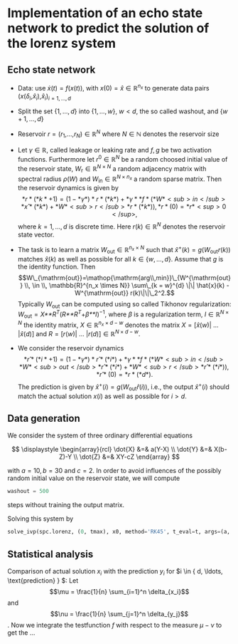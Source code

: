# Implementation of an echo state network to predict the solution of the lorenz system
## Echo state network
-   Data: use *ẋ*(*t*) = *f*(*x*(*t*)), with
    *x*(0) = *x̂* ∈ ℝ<sup>*n*<sub>*x*</sub></sup> to generate data pairs
    (*x*(*δ*<sub>*i*</sub>,*x̂*<sub>*i*</sub>),*x̂*<sub>*i*</sub>)<sub>*i* = 1, …, *d*</sub>

-   Split the set {1, …, *d*} into {1, …, *w*}, *w* \< *d*, the so
    called washout, and {*w* + 1, …, *d*}

-   Reservoir
    *r* = (*r*<sub>1</sub>,…,*r*<sub>*N*</sub>) ∈ ℝ<sup>*N*</sup> where
    *N* ∈ ℕ denotes the reservoir size

-   Let *γ* ∈ ℝ, called leakage or leaking rate and *f*, *g* be two
    activation functions. Furthermore let
    *r*<sup>0</sup> ∈ ℝ<sup>*N*</sup> be a random choosed initial value
    of the reservoir state, *W*<sub>r</sub> ∈ ℝ<sup>*N* × *N*</sup> a
    random adjacency matrix with spectral radius *ρ*(*W*) and
    *W*<sub>in</sub> ∈ ℝ<sup>*N* × *n*<sub>*x*</sub></sup> a random
    sparse matrix. Then the reservoir dynamics is given by
    $$*r*(*k*+1) = (1−*γ*)*r*(*k*) + *γ* *f*(*W*<sub>in</sub>*x̂*(*k*)+*W*<sub>r</sub>*r*(*k*)),  *r*(0) = *r*<sup>0</sup>,$$
    where *k* = 1, …, *d* is discrete time. Here
    *r*(*k*) ∈ ℝ<sup>*N*</sup> denotes the reservoir state vector.

-   The task is to learn a matrix
    *W*<sub>out</sub> ∈ ℝ<sup>*n*<sub>*x*</sub> × *N*</sup> such that
    *x̂*<sup>+</sup>(*k*) = *g*(*W*<sub>out</sub>*r*(*k*))
    matches *x̂*(*k*) as well as possible for all *k* ∈ {*w*, …, *d*}.
    Assume that *g* is the identity function. Then
    $$W\_{\mathrm{out}}=\mathop{\mathrm{arg\\,min}}\_{W^{\mathrm{out}} \\, \in \\, \mathbb{R}^{n_x \times N}} \sum\_{k = w}^{d} \|\| \hat{x}(k) -  W^{\mathrm{out}} r(k)\|\|\_2^2.$$
    Typically *W*<sub>out</sub> can be computed using so called Tikhonov
    regularization:
    *W*<sub>out</sub> = *X**R*<sup>*T*</sup>(*R**R*<sup>*T*</sup>+*β**I*)<sup>−1</sup>,
    where *β* is a regularization term, *I* ∈ ℝ<sup>*N* × *N*</sup> the
    identity matrix, *X* ∈ ℝ<sup>*n*<sub>*x*</sub> × *d* − *w*</sup>
    denotes the matrix
    *X* = \[*x̂*(*w*)\| … \|*x̂*(*d*)\]
    and
    *R* = \[*r*(*w*)\| … \|*r*(*d*)\] ∈ ℝ<sup>*N* × *d* − *w*</sup>.

-   We consider the reservoir dynamics
    $$*r̂*(*i*+1) = (1−*γ*)*r̂*(*i*) + *γ* *f*(*W*<sub>in</sub>*W*<sub>out</sub>*r̂*(*i*)+*W*<sub>r</sub>*r̂*(*i*)),  *r̂*(0) = *r*(*d*).$$
    The prediction is given by
    *x̂*<sup>+</sup>(*i*) = *g*(*W*<sub>out</sub>*r̂*(*i*)),
    i.e., the output *x̂*<sup>+</sup>(*i*) should match the actual
    solution *x*(*i*) as well as possible for *i* \> *d*.




## Data generation
We consider the system of three ordinary differential equations

$$ \displaystyle \begin{array}{rcl}
\dot{X} &=& a(Y-X) \\ 
\dot{Y} &=& X(b-Z)-Y \\ 
\dot{Z} &=& XY-cZ 
\end{array} $$

with $a = 10, b = 30$ and $c=2$. In order to avoid influences of the possibly random initial value on the reservoir state, we will compute 
```python
washout = 500
```
steps without training the output matrix.



Solving this system by 
```python
solve_ivp(spc.lorenz, (0, tmax), x0, method='RK45', t_eval=t, args=(a, b, c))
```






## Statistical analysis
Comparison of actual solution $x_i$ with the prediction $y_i$ for $i \in \{ d, \ldots, \text{prediction} \} $:
Let
$$\mu = \frac{1}{n} \sum_{i=1}^n \delta_{x_i}$$
and 
$$\nu = \frac{1}{n} \sum_{j=1}^n \delta_{y_j}$$.
Now we integrate the testfunction $f$ with respect to the measure $\mu - \nu$ to get the ...
